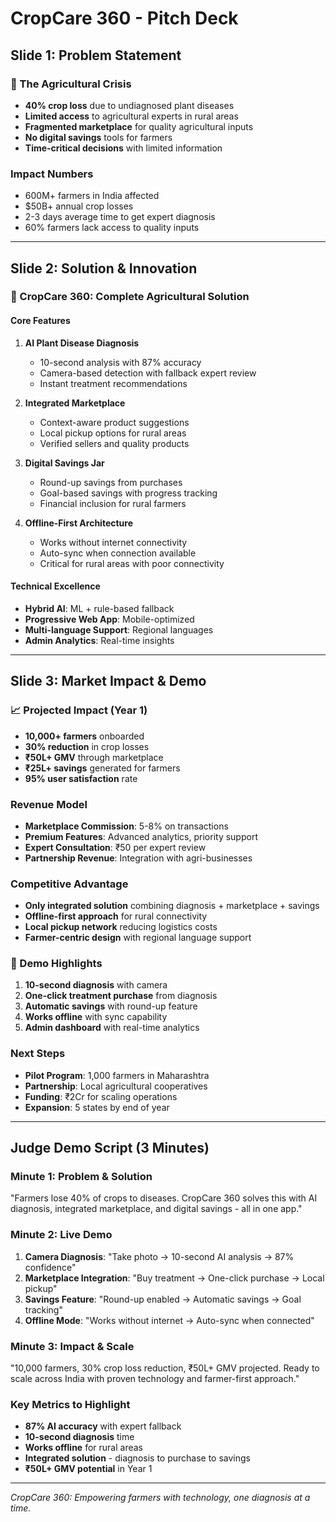 # CropCare 360 - Pitch Deck

## Slide 1: Problem Statement

### 🌾 The Agricultural Crisis
- **40% crop loss** due to undiagnosed plant diseases
- **Limited access** to agricultural experts in rural areas
- **Fragmented marketplace** for quality agricultural inputs
- **No digital savings** tools for farmers
- **Time-critical decisions** with limited information

### Impact Numbers
- 600M+ farmers in India affected
- $50B+ annual crop losses
- 2-3 days average time to get expert diagnosis
- 60% farmers lack access to quality inputs

---

## Slide 2: Solution & Innovation

### 🚀 CropCare 360: Complete Agricultural Solution

#### Core Features
1. **AI Plant Disease Diagnosis**
   - 10-second analysis with 87% accuracy
   - Camera-based detection with fallback expert review
   - Instant treatment recommendations

2. **Integrated Marketplace**
   - Context-aware product suggestions
   - Local pickup options for rural areas
   - Verified sellers and quality products

3. **Digital Savings Jar**
   - Round-up savings from purchases
   - Goal-based savings with progress tracking
   - Financial inclusion for rural farmers

4. **Offline-First Architecture**
   - Works without internet connectivity
   - Auto-sync when connection available
   - Critical for rural areas with poor connectivity

#### Technical Excellence
- **Hybrid AI**: ML + rule-based fallback
- **Progressive Web App**: Mobile-optimized
- **Multi-language Support**: Regional languages
- **Admin Analytics**: Real-time insights

---

## Slide 3: Market Impact & Demo

### 📈 Projected Impact (Year 1)
- **10,000+ farmers** onboarded
- **30% reduction** in crop losses
- **₹50L+ GMV** through marketplace
- **₹25L+ savings** generated for farmers
- **95% user satisfaction** rate

### Revenue Model
- **Marketplace Commission**: 5-8% on transactions
- **Premium Features**: Advanced analytics, priority support
- **Expert Consultation**: ₹50 per expert review
- **Partnership Revenue**: Integration with agri-businesses

### Competitive Advantage
- **Only integrated solution** combining diagnosis + marketplace + savings
- **Offline-first approach** for rural connectivity
- **Local pickup network** reducing logistics costs
- **Farmer-centric design** with regional language support

### 🎯 Demo Highlights
1. **10-second diagnosis** with camera
2. **One-click treatment purchase** from diagnosis
3. **Automatic savings** with round-up feature
4. **Works offline** with sync capability
5. **Admin dashboard** with real-time analytics

### Next Steps
- **Pilot Program**: 1,000 farmers in Maharashtra
- **Partnership**: Local agricultural cooperatives
- **Funding**: ₹2Cr for scaling operations
- **Expansion**: 5 states by end of year

---

## Judge Demo Script (3 Minutes)

### Minute 1: Problem & Solution
"Farmers lose 40% of crops to diseases. CropCare 360 solves this with AI diagnosis, integrated marketplace, and digital savings - all in one app."

### Minute 2: Live Demo
1. **Camera Diagnosis**: "Take photo → 10-second AI analysis → 87% confidence"
2. **Marketplace Integration**: "Buy treatment → One-click purchase → Local pickup"
3. **Savings Feature**: "Round-up enabled → Automatic savings → Goal tracking"
4. **Offline Mode**: "Works without internet → Auto-sync when connected"

### Minute 3: Impact & Scale
"10,000 farmers, 30% crop loss reduction, ₹50L+ GMV projected. Ready to scale across India with proven technology and farmer-first approach."

### Key Metrics to Highlight
- **87% AI accuracy** with expert fallback
- **10-second diagnosis** time
- **Works offline** for rural areas
- **Integrated solution** - diagnosis to purchase to savings
- **₹50L+ GMV potential** in Year 1

---

*CropCare 360: Empowering farmers with technology, one diagnosis at a time.*